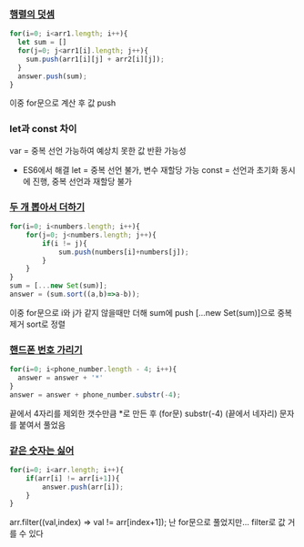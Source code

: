 ### [행렬의 덧셈](https://school.programmers.co.kr/learn/courses/30/lessons/12950)

```javascript
for(i=0; i<arr1.length; i++){
  let sum = []
  for(j=0; j<arr1[i].length; j++){
    sum.push(arr1[i][j] + arr2[i][j]);
  }
  answer.push(sum);
}
```

이중 for문으로 계산 후 값 push
    
    
### let과 const 차이
    
var = 중복 선언 가능하여 예상치 못한 값 반환 가능성
    
- ES6에서 해결
  let = 중복 선언 불가, 변수 재할당 가능
  const = 선언과 초기화 동시에 진행, 중복 선언과 재할당 불가



### [두 개 뽑아서 더하기](https://school.programmers.co.kr/learn/courses/30/lessons/68644)

```javascript
for(i=0; i<numbers.length; i++){
    for(j=0; j<numbers.length; j++){
        if(i != j){
            sum.push(numbers[i]+numbers[j]);
        }
    }
}
sum = [...new Set(sum)];
answer = (sum.sort((a,b)=>a-b));
```
    
이중 for문으로 i와 j가 같지 않을때만 더해 sum에 push
[...new Set(sum)]으로 중복 제거
sort로 정렬


### [핸드폰 번호 가리기](https://school.programmers.co.kr/learn/courses/30/lessons/12948)

```javascript
for(i=0; i<phone_number.length - 4; i++){
  answer = answer + '*'
}
answer = answer + phone_number.substr(-4);  
```

  끝에서 4자리를 제외한 갯수만큼 *로 만든 후 (for문)
  substr(-4) (끝에서 네자리) 문자를 붙여서 풀었음
  

### [같은 숫자는 싫어](https://school.programmers.co.kr/learn/courses/30/lessons/12906)

```javascript
for(i=0; i<arr.length; i++){
    if(arr[i] != arr[i+1]){
        answer.push(arr[i]);
    }
}
```
  arr.filter((val,index) => val != arr[index+1]);
  난 for문으로 풀었지만...
  filter로 값 거를 수 있다
  
